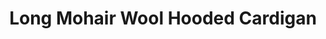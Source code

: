 ---
title: "Long Mohair Wool Hooded Cardigan "
categories: ["Women","Women/Cardigans"]
images: ["./IMG_7573.JPG","./IMG_7576.JPG","./IMG_7582.JPG"]
---